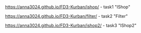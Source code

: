 
https://anna3024.github.io/FD3-Kurban/ishop/ - task1 "IShop"

https://anna3024.github.io/FD3-Kurban/filter/ - task2 "Filter"

https://anna3024.github.io/FD3-Kurban/ishop2/ - task3 "IShop2"

